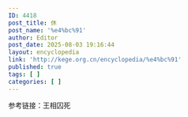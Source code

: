 ```yaml
---
ID: 4418
post_title: 休
post_name: '%e4%bc%91'
author: Editor
post_date: 2025-08-03 19:16:44
layout: encyclopedia
link: 'http://kege.org.cn/encyclopedia/%e4%bc%91'
published: true
tags: [ ]
categories: [ ]
---
```

参考链接：王相囚死